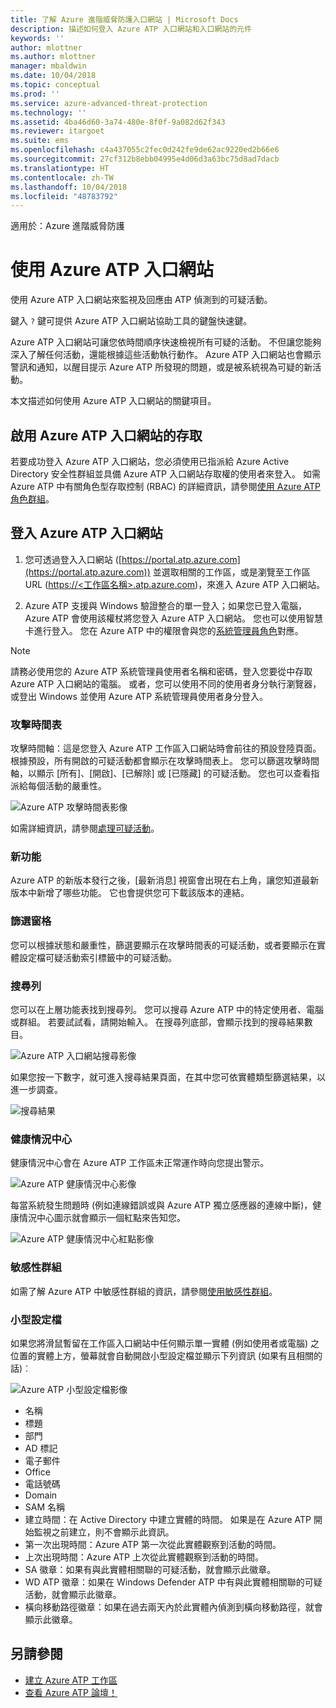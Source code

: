 ```yaml
---
title: 了解 Azure 進階威脅防護入口網站 | Microsoft Docs
description: 描述如何登入 Azure ATP 入口網站和入口網站的元件
keywords: ''
author: mlottner
ms.author: mlottner
manager: mbaldwin
ms.date: 10/04/2018
ms.topic: conceptual
ms.prod: ''
ms.service: azure-advanced-threat-protection
ms.technology: ''
ms.assetid: 4ba46d60-3a74-480e-8f0f-9a082d62f343
ms.reviewer: itargoet
ms.suite: ems
ms.openlocfilehash: c4a437055c2fec0d242fe9de62ac9220ed2b66e6
ms.sourcegitcommit: 27cf312b8ebb04995e4d06d3a63bc75d8ad7dacb
ms.translationtype: HT
ms.contentlocale: zh-TW
ms.lasthandoff: 10/04/2018
ms.locfileid: "48783792"
---
```

適用於：Azure 進階威脅防護



# <a name="working-with-the-azure-atp-portal"></a>使用 Azure ATP 入口網站

使用 Azure ATP 入口網站來監視及回應由 ATP 偵測到的可疑活動。

鍵入 `?` 鍵可提供 Azure ATP 入口網站協助工具的鍵盤快速鍵。 

Azure ATP 入口網站可讓您依時間順序快速檢視所有可疑的活動。 不但讓您能夠深入了解任何活動，還能根據這些活動執行動作。 Azure ATP 入口網站也會顯示警訊和通知，以醒目提示 Azure ATP 所發現的問題，或是被系統視為可疑的新活動。

本文描述如何使用 Azure ATP 入口網站的關鍵項目。


## <a name="enabling-access-to-the-azure-atp-portal"></a>啟用 Azure ATP 入口網站的存取
若要成功登入 Azure ATP 入口網站，您必須使用已指派給 Azure Active Directory 安全性群組並具備 Azure ATP 入口網站存取權的使用者來登入。 如需 Azure ATP 中有關角色型存取控制 (RBAC) 的詳細資訊，請參閱[使用 Azure ATP 角色群組](atp-role-groups.md)。

## <a name="logging-into-the-azure-atp-portal"></a>登入 Azure ATP 入口網站

1. 您可透過登入入口網站 ([https://portal.atp.azure.com](https://portal.atp.azure.com)) 並選取相關的工作區，或是瀏覽至工作區 URL ([https://<工作區名稱>.atp.azure.com](https://*workspacename*.atp.azure.com))，來進入 Azure ATP 入口網站。


2.  Azure ATP 支援與 Windows 驗證整合的單一登入；如果您已登入電腦，Azure ATP 會使用該權杖將您登入 Azure ATP 入口網站。 您也可以使用智慧卡進行登入。 您在 Azure ATP 中的權限會與您的[系統管理員角色](atp-role-groups.md)對應。

 > [!NOTE]
 > 請務必使用您的 Azure ATP 系統管理員使用者名稱和密碼，登入您要從中存取 Azure ATP 入口網站的電腦。 或者，您可以使用不同的使用者身分執行瀏覽器，或登出 Windows 並使用 Azure ATP 系統管理員使用者身分登入。 


### <a name="attack-time-line"></a>攻擊時間表

攻擊時間軸：這是您登入 Azure ATP 工作區入口網站時會前往的預設登陸頁面。 根據預設，所有開啟的可疑活動都會顯示在攻擊時間表上。 您可以篩選攻擊時間軸，以顯示 [所有]、[開啟]、[已解除] 或 [已隱藏] 的可疑活動。 您也可以查看指派給每個活動的嚴重性。

![Azure ATP 攻擊時間表影像](media/atp-sa-timeline.png)

如需詳細資訊，請參閱[處理可疑活動](working-with-suspicious-activities.md)。

### <a name="whats-new"></a>新功能

Azure ATP 的新版本發行之後，[最新消息] 視窗會出現在右上角，讓您知道最新版本中新增了哪些功能。 它也會提供您可下載該版本的連結。

### <a name="filtering-panel"></a>篩選窗格

您可以根據狀態和嚴重性，篩選要顯示在攻擊時間表的可疑活動，或者要顯示在實體設定檔可疑活動索引標籤中的可疑活動。

### 搜尋列 <a name="search-bar"></a>

您可以在上層功能表找到搜尋列。 您可以搜尋 Azure ATP 中的特定使用者、電腦或群組。 若要試試看，請開始輸入。 在搜尋列底部，會顯示找到的搜尋結果數目。 

![Azure ATP 入口網站搜尋影像](media/atp-workspace-portal-search.png)

如果您按一下數字，就可進入搜尋結果頁面，在其中您可依實體類型篩選結果，以進一步調查。

![搜尋結果](media/search-results.png)

### <a name="health-center"></a>健康情況中心

健康情況中心會在 Azure ATP 工作區未正常運作時向您提出警示。

![Azure ATP 健康情況中心影像](media/atp-health-issue.png)

每當系統發生問題時 (例如連線錯誤或與 Azure ATP 獨立感應器的連線中斷)，健康情況中心圖示就會顯示一個紅點來告知您。 

![Azure ATP 健康情況中心紅點影像](media/atp-health-bar.png)

### <a name="sensitive-groups"></a>敏感性群組

如需了解 Azure ATP 中敏感性群組的資訊，請參閱[使用敏感性群組](sensitive-accounts.md)。

### <a name="mini-profile"></a>小型設定檔

如果您將滑鼠暫留在工作區入口網站中任何顯示單一實體 (例如使用者或電腦) 之位置的實體上方，螢幕就會自動開啟小型設定檔並顯示下列資訊 (如果有且相關的話)︰

![Azure ATP 小型設定檔影像](media/atp-mini-profile.png)

- 名稱
- 標題
- 部門
- AD 標記
- 電子郵件
- Office
- 電話號碼
- Domain
- SAM 名稱
- 建立時間：在 Active Directory 中建立實體的時間。 如果是在 Azure ATP 開始監視之前建立，則不會顯示此資訊。
- 第一次出現時間：Azure ATP 第一次從此實體觀察到活動的時間。
- 上次出現時間：Azure ATP 上次從此實體觀察到活動的時間。
- SA 徽章：如果有與此實體相關聯的可疑活動，就會顯示此徽章。
- WD ATP 徽章：如果在 Windows Defender ATP 中有與此實體相關聯的可疑活動，就會顯示此徽章。
- 橫向移動路徑徽章：如果在過去兩天內於此實體內偵測到橫向移動路徑，就會顯示此徽章。


## <a name="see-also"></a>另請參閱

- [建立 Azure ATP 工作區](install-atp-step1.md)
- [查看 Azure ATP 論壇！](https://aka.ms/azureatpcommunity)